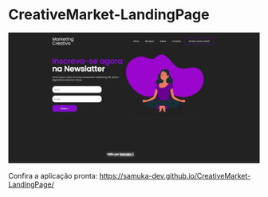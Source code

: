 # CreativeMarket-LandingPage

<img src="https://github.com/samuka-dev/CreativeMarket-LandingPage/blob/master/components/images/desktop.png?raw=true" />

Confira a aplicação pronta: https://samuka-dev.github.io/CreativeMarket-LandingPage/
